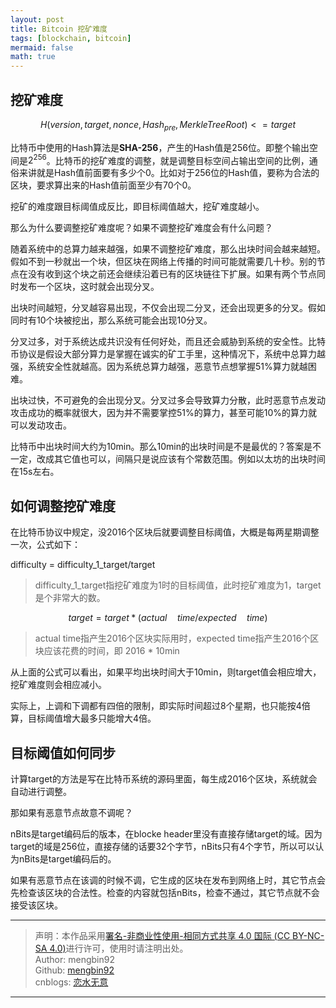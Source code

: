 ```yaml
---
layout: post
title: Bitcoin 挖矿难度
tags: [blockchain, bitcoin]
mermaid: false
math: true
---    
```


## 挖矿难度

$$H(version,target,nonce,Hash_{pre},MerkleTreeRoot) <= target$$  

比特币中使用的Hash算法是**SHA-256**，产生的Hash值是256位。即整个输出空间是$2^{256}$。比特币的挖矿难度的调整，就是调整目标空间占输出空间的比例，通俗来讲就是Hash值前面要有多少个0。比如对于256位的Hash值，要称为合法的区块，要求算出来的Hash值前面至少有70个0。  

挖矿的难度跟目标阈值成反比，即目标阈值越大，挖矿难度越小。  

那么为什么要调整挖矿难度呢？如果不调整挖矿难度会有什么问题？  

随着系统中的总算力越来越强，如果不调整挖矿难度，那么出块时间会越来越短。假如不到一秒就出一个块，但区块在网络上传播的时间可能就需要几十秒。别的节点在没有收到这个块之前还会继续沿着已有的区块链往下扩展。如果有两个节点同时发布一个区块，这时就会出现分叉。  

出块时间越短，分叉越容易出现，不仅会出现二分叉，还会出现更多的分叉。假如同时有10个块被挖出，那么系统可能会出现10分叉。  

分叉过多，对于系统达成共识没有任何好处，而且还会威胁到系统的安全性。比特币协议是假设大部分算力是掌握在诚实的矿工手里，这种情况下，系统中总算力越强，系统安全性就越高。因为系统总算力越强，恶意节点想掌握51%算力就越困难。  

出块过快，不可避免的会出现分叉。分叉过多会导致算力分散，此时恶意节点发动攻击成功的概率就很大，因为并不需要掌控51%的算力，甚至可能10%的算力就可以发动攻击。  

比特币中出块时间大约为10min。那么10min的出块时间是不是最优的？答案是不一定，改成其它值也可以，间隔只是说应该有个常数范围。例如以太坊的出块时间在15s左右。

## 如何调整挖矿难度  

在比特币协议中规定，没2016个区块后就要调整目标阈值，大概是每两星期调整一次，公式如下：  

difficulty = difficulty_1_target/target

> difficulty_1_target指挖矿难度为1时的目标阈值，此时挖矿难度为1，target是个非常大的数。

$$target = target * (actual \quad time/expected \quad time)$$  

> actual time指产生2016个区块实际用时，expected time指产生2016个区块应该花费的时间，即 2016 * 10min  

从上面的公式可以看出，如果平均出块时间大于10min，则target值会相应增大，挖矿难度则会相应减小。  

实际上，上调和下调都有四倍的限制，即实际时间超过8个星期，也只能按4倍算，目标阈值增大最多只能增大4倍。  

## 目标阈值如何同步  

计算target的方法是写在比特币系统的源码里面，每生成2016个区块，系统就会自动进行调整。  

那如果有恶意节点故意不调呢？  

nBits是target编码后的版本，在blocke header里没有直接存储target的域。因为target的域是256位，直接存储的话要32个字节，nBits只有4个字节，所以可以认为nBits是target编码后的。  

如果有恶意节点在该调的时候不调，它生成的区块在发布到网络上时，其它节点会先检查该区块的合法性。检查的内容就包括nBits，检查不通过，其它节点就不会接受该区块。  

---

> 声明：本作品采用[署名-非商业性使用-相同方式共享 4.0 国际 (CC BY-NC-SA 4.0)](https://creativecommons.org/licenses/by-nc-sa/4.0/deed.zh)进行许可，使用时请注明出处。  
> Author: mengbin92  
> Github: [mengbin92](https://mengbin92.github.io/)  
> cnblogs: [恋水无意](https://www.cnblogs.com/lianshuiwuyi/)  

---
